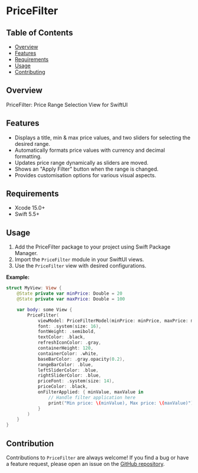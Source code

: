 # PriceFilter

## Table of Contents

- [Overview](#overview)
- [Features](#features)
- [Requirements](#requirements)
- [Usage](#usage)
- [Contributing](#contributing)

## Overview

PriceFilter: Price Range Selection View for SwiftUI

## Features

* Displays a title, min & max price values, and two sliders for selecting the desired range.
* Automatically formats price values with currency and decimal formatting.
* Updates price range dynamically as sliders are moved.
* Shows an "Apply Filter" button when the range is changed.
* Provides customisation options for various visual aspects.

## Requirements

- Xcode 15.0+
- Swift 5.5+

## Usage

1. Add the PriceFilter package to your project using Swift Package Manager.
2. Import the `PriceFilter` module in your SwiftUI views.
3. Use the `PriceFilter` view with desired configurations.

**Example:**

```swift
struct MyView: View {
    @State private var minPrice: Double = 20
    @State private var maxPrice: Double = 100

    var body: some View {
        PriceFilter(
            viewModel: PriceFilterModel(minPrice: minPrice, maxPrice: maxPrice),
            font: .system(size: 16),
            fontWeight: .semibold,
            textColor: .black,
            refreshIconColor: .gray,
            containerHeight: 120,
            containerColor: .white,
            baseBarColor: .gray.opacity(0.2),
            rangeBarColor: .blue,
            leftSliderColor: .blue,
            rightSliderColor: .blue,
            priceFont: .system(size: 14),
            priceColor: .black,
            onFilterApplied: { minValue, maxValue in
                // Handle filter application here
                print("Min price: \(minValue), Max price: \(maxValue)")
            }
        )
    }
}
```

## Contribution

Contributions to `PriceFilter` are always welcome! If you find a bug or have a feature request, please open an issue on the [GitHub repository](https://github.com/valdal14/PriceFilter.git).
